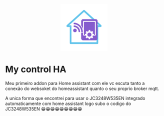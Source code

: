 <p align="center">
  <img src="icon.png" alt="Ícone do My_control_ha" width="150"/>
</p>

# My control HA
Meu primeiro addon para Home assistant
com ele vc escuta tanto a conexão do websoket do homeassistant quanto o seu proprio broker mqtt.

A unica forma que encontrei para usar o JC3248W535EN integrado automaticamente com home assistant
logo subo o codigo do JC3248W535EN 
😁😁😁😁😁😁😁😁😁

